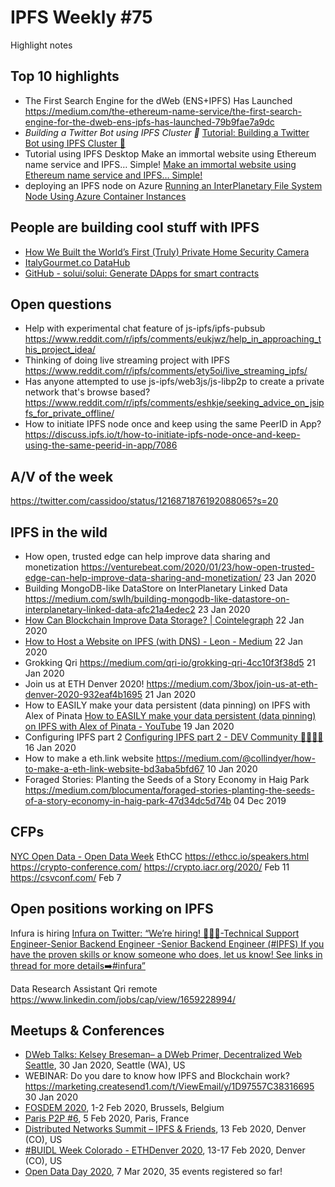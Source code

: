 # IPFS Weekly #75
Highlight notes

## Top 10 highlights
* The First Search Engine for the dWeb (ENS+IPFS) Has Launched
https://medium.com/the-ethereum-name-service/the-first-search-engine-for-the-dweb-ens-ipfs-has-launched-79b9fae7a9dc
* *Building a Twitter Bot using IPFS Cluster 🤖*
[Tutorial: Building a Twitter Bot using IPFS Cluster 🤖](https://simpleaswater.com/ipfs-cluster-twitter-pinbot/?ref=twitter)
* Tutorial using IPFS Desktop Make an immortal website using Ethereum name service and IPFS… Simple!
[Make an immortal website using Ethereum name service and IPFS… Simple!](https://medium.com/@kirpy/make-an-immortal-website-using-ethereum-name-service-and-ipfs-simple-939e66c893df)
* deploying an IPFS node on Azure
[Running an InterPlanetary File System Node Using Azure Container Instances](https://medium.com/cladular/running-an-interplanetary-file-system-node-using-azure-container-instances-5627814a48f5)

## People are building cool stuff with IPFS
* [How We Built the World’s First (Truly) Private Home Security Camera](https://medium.com/iotex/how-we-built-the-worlds-first-truly-private-home-security-camera-4c4f97eb4b27)
* [ItalyGourmet.co DataHub](https://www.datagourmet.net/)
* [GitHub - solui/solui: Generate DApps for smart contracts](https://github.com/solui/solui)

## Open questions

* Help with experimental chat feature of js-ipfs/ipfs-pubsub https://www.reddit.com/r/ipfs/comments/eukjwz/help_in_approaching_this_project_idea/
* Thinking of doing live streaming project with IPFS https://www.reddit.com/r/ipfs/comments/ety5oi/live_streaming_ipfs/
* Has anyone attempted to use js-ipfs/web3js/js-libp2p to create a private network that's browse based? https://www.reddit.com/r/ipfs/comments/eshkje/seeking_advice_on_jsipfs_for_private_offline/
* How to initiate IPFS node once and keep using the same PeerID in App? https://discuss.ipfs.io/t/how-to-initiate-ipfs-node-once-and-keep-using-the-same-peerid-in-app/7086

## A/V of the week
https://twitter.com/cassidoo/status/1216871876192088065?s=20


## IPFS in the wild
* How open, trusted edge can help improve data sharing and monetization https://venturebeat.com/2020/01/23/how-open-trusted-edge-can-help-improve-data-sharing-and-monetization/ 23 Jan 2020
* Building MongoDB-like DataStore on InterPlanetary Linked Data
https://medium.com/swlh/building-mongodb-like-datastore-on-interplanetary-linked-data-afc21a4edec2 23 Jan 2020
* [How Can Blockchain Improve Data Storage? | Cointelegraph](https://cointelegraph.com/news/how-can-blockchain-improve-data-storage) 22 Jan 2020
* [How to Host a Website on IPFS (with DNS) - Leon - Medium](https://medium.com/@leondo/how-to-host-a-website-on-ipfs-with-dns-82f1f2fe6361) 22 Jan 2020
* Grokking Qri https://medium.com/qri-io/grokking-qri-4cc10f3f38d5 21 Jan 2020
* Join us at ETH Denver 2020!
https://medium.com/3box/join-us-at-eth-denver-2020-932eaf4b1695 21 Jan 2020
* How to EASILY make your data persistent (data pinning) on IPFS with Alex of Pinata
[How to EASILY make your data persistent (data pinning) on IPFS with Alex of Pinata - YouTube](https://www.youtube.com/watch?v=U7k_pOsVCpY&feature=emb_logo) 19 Jan 2020
* Configuring IPFS part 2 [Configuring IPFS part 2 - DEV Community 👩‍💻👨‍💻](https://dev.to/azwyane/configuring-ipfs-part-2-227c) 16 Jan 2020
* How to make a eth.link website https://medium.com/@collindyer/how-to-make-a-eth-link-website-bd3aba5bfd67 10 Jan 2020
* Foraged Stories: Planting the Seeds of a Story Economy in Haig Park https://medium.com/blocumenta/foraged-stories-planting-the-seeds-of-a-story-economy-in-haig-park-47d34dc5d74b 04 Dec 2019


## CFPs
[NYC Open Data -   Open Data Week](https://opendata.cityofnewyork.us/open-data-week/)
EthCC https://ethcc.io/speakers.html
https://crypto-conference.com/
https://crypto.iacr.org/2020/ Feb 11
https://csvconf.com/ Feb 7


## Open positions working on IPFS
Infura is hiring [Infura on Twitter: “We’re hiring! 🚀🚀🚀-Technical Support Engineer-Senior Backend Engineer -Senior Backend Engineer (#IPFS) If you have the proven skills or know someone who does, let us know! See links in thread for more details➡️#infura”](https://twitter.com/infura_io/status/1220383301501882369)

Data Research Assistant Qri remote https://www.linkedin.com/jobs/cap/view/1659228994/


## Meetups & Conferences
* [DWeb Talks: Kelsey Breseman– a DWeb Primer, Decentralized Web Seattle](https://www.meetup.com/ProtoSchool-Seattle-Learn-to-Make-the-Decentralized-Web/events/267123900/), 30 Jan 2020, Seattle (WA), US
* WEBINAR: Do you dare to know how IPFS and Blockchain work? https://marketing.createsend1.com/t/ViewEmail/y/1D97557C38316695 30 Jan 2020
* [FOSDEM 2020](https://fosdem.org/2020/), 1-2 Feb 2020, Brussels, Belgium
* [Paris P2P #6](https://p2p.paris/en/event/monthly-6/), 5 Feb 2020, Paris, France
* [Distributed Networks Summit – IPFS & Friends](https://www.eventbrite.com/e/distributed-networks-summit-ipfs-friends-tickets-86959928487), 13 Feb 2020, Denver (CO), US
* [#BUIDL Week Colorado - ETHDenver 2020](https://www.ethdenver.com/buidlweek/), 13-17 Feb 2020, Denver (CO), US
* [Open Data Day 2020](https://opendataday.org/), 7 Mar 2020, 35 events registered so far!
